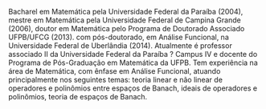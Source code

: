 <!-- Write your biography here. Tell the world about yourself. Link to your favorite [subreddit](http://reddit.com). You can put a picture in, too. The code is already in, just name your picture `prof_pic.jpg` and put it in the `img/` folder.

Put your address / P.O. box / other info right below your picture. You can also disable any of these elements by editing `profile` property of the YAML header of your `_pages/about.md`. Edit `_bibliography/papers.bib` and Jekyll will render your [publications page](/multi-language-al-folio/publications/) automatically.

Link to your social media connections, too. This theme is set up to use [Font Awesome icons](https://fontawesome.com/) and [Academicons](https://jpswalsh.github.io/academicons/), like the ones below. Add your Facebook, Twitter, LinkedIn, Google Scholar, or just disable all of them.

-->

Bacharel em Matemática pela Universidade Federal da Paraíba (2004), mestre em Matemática pela Universidade Federal de Campina Grande (2006), doutor em Matemática pelo Programa de Doutorado Associado UFPB/UFCG (2013). com pós-doutorado, em Análise Funcional, na Universidade Federal de Uberlândia (2014). Atualmente é professor associado II da Universidade Federal da Paraíba ? Campus IV e docente do Programa de Pós-Graduação em Matemática da UFPB. Tem experiência na área de Matemática, com ênfase em Análise Funcional, atuando principalmente nos seguintes temas: teoria linear e não linear de operadores e polinômios entre espaços de Banach, ideais de operadores e polinômios, teoria de espaços de Banach.
